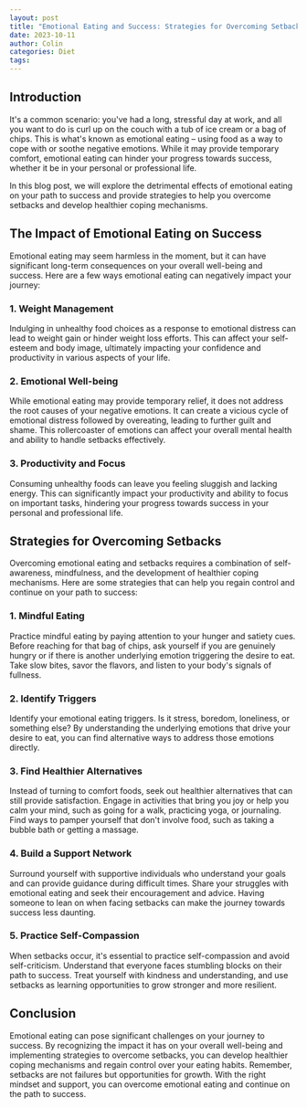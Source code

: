 ```yaml
---
layout: post
title: "Emotional Eating and Success: Strategies for Overcoming Setbacks"
date: 2023-10-11
author: Colin
categories: Diet
tags: 
---
```


## Introduction

It's a common scenario: you've had a long, stressful day at work, and all you want to do is curl up on the couch with a tub of ice cream or a bag of chips. This is what's known as emotional eating – using food as a way to cope with or soothe negative emotions. While it may provide temporary comfort, emotional eating can hinder your progress towards success, whether it be in your personal or professional life.

In this blog post, we will explore the detrimental effects of emotional eating on your path to success and provide strategies to help you overcome setbacks and develop healthier coping mechanisms.

## The Impact of Emotional Eating on Success

Emotional eating may seem harmless in the moment, but it can have significant long-term consequences on your overall well-being and success. Here are a few ways emotional eating can negatively impact your journey:

### 1. Weight Management

Indulging in unhealthy food choices as a response to emotional distress can lead to weight gain or hinder weight loss efforts. This can affect your self-esteem and body image, ultimately impacting your confidence and productivity in various aspects of your life.

### 2. Emotional Well-being

While emotional eating may provide temporary relief, it does not address the root causes of your negative emotions. It can create a vicious cycle of emotional distress followed by overeating, leading to further guilt and shame. This rollercoaster of emotions can affect your overall mental health and ability to handle setbacks effectively.

### 3. Productivity and Focus

Consuming unhealthy foods can leave you feeling sluggish and lacking energy. This can significantly impact your productivity and ability to focus on important tasks, hindering your progress towards success in your personal and professional life.

## Strategies for Overcoming Setbacks

Overcoming emotional eating and setbacks requires a combination of self-awareness, mindfulness, and the development of healthier coping mechanisms. Here are some strategies that can help you regain control and continue on your path to success:

### 1. Mindful Eating

Practice mindful eating by paying attention to your hunger and satiety cues. Before reaching for that bag of chips, ask yourself if you are genuinely hungry or if there is another underlying emotion triggering the desire to eat. Take slow bites, savor the flavors, and listen to your body's signals of fullness.

### 2. Identify Triggers

Identify your emotional eating triggers. Is it stress, boredom, loneliness, or something else? By understanding the underlying emotions that drive your desire to eat, you can find alternative ways to address those emotions directly.

### 3. Find Healthier Alternatives

Instead of turning to comfort foods, seek out healthier alternatives that can still provide satisfaction. Engage in activities that bring you joy or help you calm your mind, such as going for a walk, practicing yoga, or journaling. Find ways to pamper yourself that don't involve food, such as taking a bubble bath or getting a massage.

### 4. Build a Support Network

Surround yourself with supportive individuals who understand your goals and can provide guidance during difficult times. Share your struggles with emotional eating and seek their encouragement and advice. Having someone to lean on when facing setbacks can make the journey towards success less daunting.

### 5. Practice Self-Compassion

When setbacks occur, it's essential to practice self-compassion and avoid self-criticism. Understand that everyone faces stumbling blocks on their path to success. Treat yourself with kindness and understanding, and use setbacks as learning opportunities to grow stronger and more resilient.

## Conclusion

Emotional eating can pose significant challenges on your journey to success. By recognizing the impact it has on your overall well-being and implementing strategies to overcome setbacks, you can develop healthier coping mechanisms and regain control over your eating habits. Remember, setbacks are not failures but opportunities for growth. With the right mindset and support, you can overcome emotional eating and continue on the path to success.